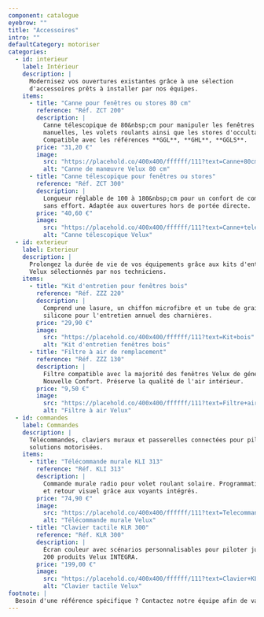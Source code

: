 ```yaml
---
component: catalogue
eyebrow: ""
title: "Accessoires"
intro: ""
defaultCategory: motoriser
categories:
  - id: interieur
    label: Intérieur
    description: |
      Modernisez vos ouvertures existantes grâce à une sélection
      d'accessoires prêts à installer par nos équipes.
    items:
      - title: "Canne pour fenêtres ou stores 80 cm"
        reference: "Réf. ZCT 200"
        description: |
          Canne télescopique de 80&nbsp;cm pour manipuler les fenêtres de toit
          manuelles, les volets roulants ainsi que les stores d'occultation.
          Compatible avec les références **GGL**, **GHL**, **GGLS**.
        price: "31,20 €"
        image:
          src: "https://placehold.co/400x400/ffffff/111?text=Canne+80cm"
          alt: "Canne de manœuvre Velux 80 cm"
      - title: "Canne télescopique pour fenêtres ou stores"
        reference: "Réf. ZCT 300"
        description: |
          Longueur réglable de 100 à 180&nbsp;cm pour un confort de commande
          sans effort. Adaptée aux ouvertures hors de portée directe.
        price: "40,60 €"
        image:
          src: "https://placehold.co/400x400/ffffff/111?text=Canne+telescopique"
          alt: "Canne télescopique Velux"
  - id: exterieur
    label: Exterieur
    description: |
      Prolongez la durée de vie de vos équipements grâce aux kits d'entretien
      Velux sélectionnés par nos techniciens.
    items:
      - title: "Kit d'entretien pour fenêtres bois"
        reference: "Réf. ZZZ 220"
        description: |
          Comprend une lasure, un chiffon microfibre et un tube de graisse
          silicone pour l'entretien annuel des charnières.
        price: "29,90 €"
        image:
          src: "https://placehold.co/400x400/ffffff/111?text=Kit+bois"
          alt: "Kit d'entretien fenêtres bois"
      - title: "Filtre à air de remplacement"
        reference: "Réf. ZZZ 130"
        description: |
          Filtre compatible avec la majorité des fenêtres Velux de génération
          Nouvelle Confort. Préserve la qualité de l'air intérieur.
        price: "9,50 €"
        image:
          src: "https://placehold.co/400x400/ffffff/111?text=Filtre+air"
          alt: "Filtre à air Velux"
  - id: commandes
    label: Commandes
    description: |
      Télécommandes, claviers muraux et passerelles connectées pour piloter vos
      solutions motorisées.
    items:
      - title: "Télécommande murale KLI 313"
        reference: "Réf. KLI 313"
        description: |
          Commande murale radio pour volet roulant solaire. Programmation simple
          et retour visuel grâce aux voyants intégrés.
        price: "74,90 €"
        image:
          src: "https://placehold.co/400x400/ffffff/111?text=Telecommande"
          alt: "Télécommande murale Velux"
      - title: "Clavier tactile KLR 300"
        reference: "Réf. KLR 300"
        description: |
          Écran couleur avec scénarios personnalisables pour piloter jusqu'à
          200 produits Velux INTEGRA.
        price: "199,00 €"
        image:
          src: "https://placehold.co/400x400/ffffff/111?text=Clavier+KLR"
          alt: "Clavier tactile Velux"
footnote: |
  Besoin d'une référence spécifique ? Contactez notre équipe afin de valider la compatibilité de votre projet avec votre matériel.
---
```

